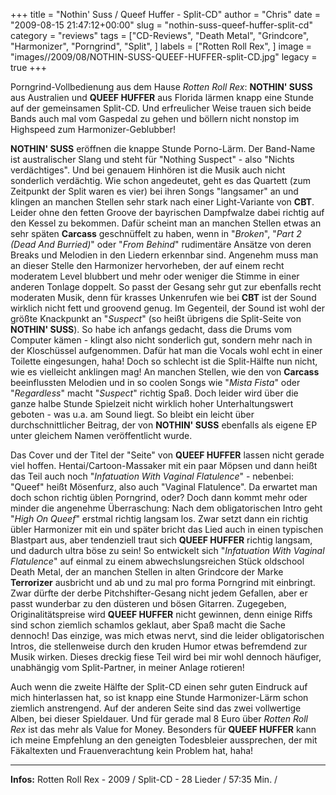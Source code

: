 +++
title = "Nothin' Suss / Queef Huffer - Split-CD"
author = "Chris"
date = "2009-08-15 21:47:12+00:00"
slug = "nothin-suss-queef-huffer-split-cd"
category = "reviews"
tags = ["CD-Reviews", "Death Metal", "Grindcore", "Harmonizer", "Porngrind", "Split", ]
labels = ["Rotten Roll Rex", ]
image = "images//2009/08/NOTHIN-SUSS-QUEEF-HUFFER-split-CD.jpg"
legacy = true
+++

Porngrind-Vollbedienung aus dem Hause _Rotten Roll Rex_: **NOTHIN' SUSS** aus Australien und **QUEEF HUFFER** aus Florida lärmen knapp eine Stunde auf der gemeinsamen Split-CD. Und erfreulicher Weise trauen sich beide Bands auch mal vom Gaspedal zu gehen und böllern nicht nonstop im Highspeed zum Harmonizer-Geblubber!

**NOTHIN' SUSS** eröffnen die knappe Stunde Porno-Lärm. Der Band-Name ist australischer Slang und steht für "Nothing Suspect" - also "Nichts verdächtiges". Und bei genauem Hinhören ist die Musik auch nicht sonderlich verdächtig. Wie schon angedeutet, geht es das Quartett (zum Zeitpunkt der Split waren es vier) bei ihren Songs "langsamer" an und klingen an manchen Stellen sehr stark nach einer Light-Variante von **CBT**. Leider ohne den fetten Groove der bayrischen Dampfwalze dabei richtig auf den Kessel zu bekommen. Dafür scheint man an manchen Stellen etwas an sehr späten **Carcass** geschnüffelt zu haben, wenn in "_Broken_", "_Part 2 (Dead And Burried)_" oder "_From Behind_" rudimentäre Ansätze von deren Breaks und Melodien in den Liedern erkennbar sind.
Angenehm muss man an dieser Stelle den Harmonizer hervorheben, der auf einem recht moderatem Level blubbert und mehr oder weniger die Stimme in einer anderen Tonlage doppelt. So passt der Gesang sehr gut zur ebenfalls recht moderaten Musik, denn für krasses Unkenrufen wie bei **CBT** ist der Sound wirklich nicht fett und groovend genug. Im Gegenteil, der Sound ist wohl der größte Knackpunkt an "_Suspect_" (so heißt übrigens die Split-Seite von **NOTHIN' SUSS**). So habe ich anfangs gedacht, dass die Drums vom Computer kämen - klingt also nicht sonderlich gut, sondern mehr nach in der Kloschüssel aufgenommen. Dafür hat man die Vocals wohl echt in einer Toilette eingesungen, haha!
Doch so schlecht ist die Split-Hälfte nun nicht, wie es vielleicht anklingen mag! An manchen Stellen, wie den von **Carcass** beeinflussten Melodien und in so coolen Songs wie "_Mista Fista_" oder "_Regardless_" macht "_Suspect_" richtig Spaß. Doch leider wird über die ganze halbe Stunde Spielzeit nicht wirklich hoher Unterhaltungswert geboten - was u.a. am Sound liegt. So bleibt ein leicht über durchschnittlicher Beitrag, der von **NOTHIN' SUSS** ebenfalls als eigene EP unter gleichem Namen veröffentlicht wurde.



Das Cover und der Titel der "Seite" von **QUEEF HUFFER** lassen nicht gerade viel hoffen. Hentai/Cartoon-Massaker mit ein paar Möpsen und dann heißt das Teil auch noch "_Infatuation With Vaginal Flatulence_" - nebenbei: "Queef" heißt Mösenfurz, also auch "Vaginal Flatulence". Da erwartet man doch schon richtig üblen Porngrind, oder? Doch dann kommt mehr oder minder die angenehme Überraschung: Nach dem obligatorischen Intro geht "_High On Queef_" erstmal richtig langsam los. Zwar setzt dann ein richtig übler Harmonizer mit ein und später bricht das Lied auch in einen typischen Blastpart aus, aber tendenziell traut sich **QUEEF HUFFER** richtig langsam, und dadurch ultra böse zu sein! So entwickelt sich "_Infatuation With Vaginal Flatulence_" auf einmal zu einem abwechslungsreichen Stück oldschool Death Metal, der an manchen Stellen in alten Grindcore der Marke **Terrorizer** ausbricht und ab und zu mal pro forma Porngrind mit einbringt. Zwar dürfte der derbe Pitchshifter-Gesang nicht jedem Gefallen, aber er passt wunderbar zu den düsteren und bösen Gitarren. Zugegeben, Originalitätspreise wird **QUEEF HUFFER** nicht gewinnen, denn einige Riffs sind schon ziemlich schamlos geklaut, aber Spaß macht die Sache dennoch! Das einzige, was mich etwas nervt, sind die leider obligatorischen Intros, die stellenweise durch den kruden Humor etwas befremdend zur Musik wirken.
Dieses dreckig fiese Teil wird bei mir wohl dennoch häufiger, unabhängig vom Split-Partner, in meiner Anlage rotieren!



Auch wenn die zweite Hälfte der Split-CD einen sehr guten Eindruck auf mich hinterlassen hat, so ist knapp eine Stunde Harmonizer-Lärm schon ziemlich anstrengend. Auf der anderen Seite sind das zwei vollwertige Alben, bei dieser Spieldauer. Und für gerade mal 8 Euro über _Rotten Roll Rex_ ist das mehr als Value for Money. Besonders für **QUEEF HUFFER** kann ich meine Empfehlung an den geneigten Todesbleier aussprechen, der mit Fäkaltexten und Frauenverachtung kein Problem hat, haha!



---
**Infos:**
Rotten Roll Rex - 2009 / 
Split-CD - 28 Lieder / 57:35 Min. / 

